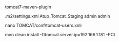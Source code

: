 tomcat7-maven-plugin

.m2/settings.xml
<server>
       <id>Atup_Tomcat_Staging</id>
       <username>admin</username>
       <password>admin</password>
</server>

nano TOMCAT/conf/tomcat-users.xml
<?xml version='1.0' encoding='utf-8'?>
<tomcat-users>
  <role rolename="manager-gui"/>
  <role rolename="manager-script"/>
  <user username="admin" password="admin" roles="manager-script,manager-gui"/>
</tomcat-users>

 mvn clean install -Dtomcat.server.ip=192.168.1.181 -PCI